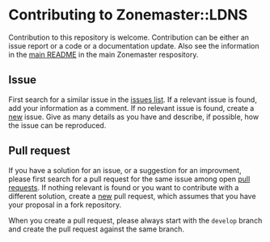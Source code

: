 # Contributing to Zonemaster::LDNS

Contribution to this repository is welcome. Contribution can be either an issue
report or a code or a documentation update. Also see the information in the
[main README][Zonemaster/Zonemaster README] in the main Zonemaster respository.

## Issue

First search for a similar issue in the [issues list]. If a relevant issue is
found, add your information as a comment. If no relevant issue is found, create a
[new][create issue] issue. Give as many details as you have and describe, if
possible, how the issue can be reproduced.

## Pull request

If you have a solution for an issue, or a suggestion for an improvment, please
first search for a pull request for the same issue among open [pull requests].
If nothing relevant is found or you want to contribute with a different solution,
create a [new][create pull request] pull request, which assumes that you have
your proposal in a fork repository.

When you create a pull request, please always start with the `develop` branch
and create the pull request against the same branch.


[issues list]:                        https://github.com/zonemaster/zonemaster-ldns/issues
[create issue]:                       https://github.com/zonemaster/zonemaster-ldns/issues/new
[pull requests]:                      https://github.com/zonemaster/zonemaster-ldns/pulls
[create pull request]:                https://github.com/zonemaster/zonemaster-ldns/compare
[Zonemaster/Zonemaster README]:       https://github.com/zonemaster/zonemaster#readme

